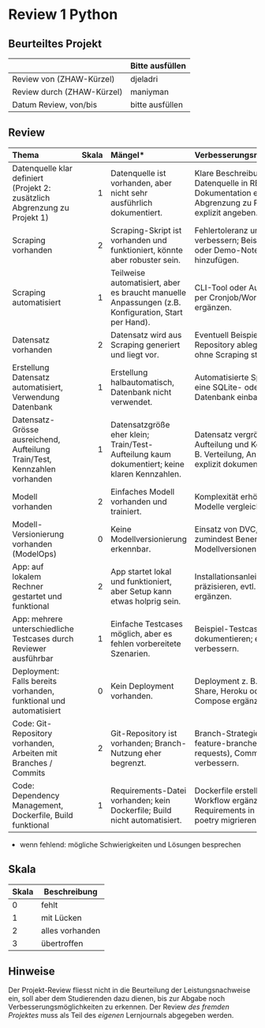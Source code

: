 # Review 1 Python

## Beurteiltes Projekt

|       | Bitte ausfüllen |
|-------|-----------------|
| Review von (ZHAW-Kürzel) | djeladri |
| Review durch (ZHAW-Kürzel) | maniyman |
| Datum Review, von/bis | bitte ausfüllen |

## Review

| Thema                                                                      |   Skala | Mängel*                                                                                             | Verbesserungsmöglichkeiten*                                                                                         |
|:---------------------------------------------------------------------------|--------:|:----------------------------------------------------------------------------------------------------|:--------------------------------------------------------------------------------------------------------------------|
| Datenquelle klar definiert (Projekt 2: zusätzlich Abgrenzung zu Projekt 1) |       1 | Datenquelle ist vorhanden, aber nicht sehr ausführlich dokumentiert.                                | Klare Beschreibung der Datenquelle in README oder Dokumentation ergänzen; Abgrenzung zu Projekt 1 explizit angeben. |
| Scraping vorhanden                                                         |       2 | Scraping-Skript ist vorhanden und funktioniert, könnte aber robuster sein.                          | Fehlertoleranz und Logging verbessern; Beispielausführung oder Demo-Notebook hinzufügen.                            |
| Scraping automatisiert                                                     |       1 | Teilweise automatisiert, aber es braucht manuelle Anpassungen (z.B. Konfiguration, Start per Hand). | CLI-Tool oder Automatisierung per Cronjob/Workflow ergänzen.                                                        |
| Datensatz vorhanden                                                        |       2 | Datensatz wird aus Scraping generiert und liegt vor.                                                | Eventuell Beispiel-Datensatz im Repository ablegen, damit man ohne Scraping starten kann.                           |
| Erstellung Datensatz automatisiert, Verwendung Datenbank                   |       1 | Erstellung halbautomatisch, Datenbank nicht verwendet.                                              | Automatisierte Speicherung in eine SQLite- oder PostgreSQL-Datenbank einbauen.                                      |
| Datensatz-Grösse ausreichend, Aufteilung Train/Test, Kennzahlen vorhanden  |       1 | Datensatzgröße eher klein; Train/Test-Aufteilung kaum dokumentiert; keine klaren Kennzahlen.        | Datensatz vergrößern, Aufteilung und Kennzahlen (z. B. Verteilung, Anzahl Beispiele) explizit dokumentieren.        |
| Modell vorhanden                                                           |       2 | Einfaches Modell vorhanden und trainiert.                                                           | Komplexität erhöhen oder mehr Modelle vergleichen.                                                                  |
| Modell-Versionierung vorhanden (ModelOps)                                  |       0 | Keine Modellversionierung erkennbar.                                                                | Einsatz von DVC, MLflow oder zumindest Benennung von Modellversionen.                                               |
| App: auf lokalem Rechner gestartet und funktional                          |       2 | App startet lokal und funktioniert, aber Setup kann etwas holprig sein.                             | Installationsanleitung präzisieren, evtl. Setup-Skript ergänzen.                                                    |
| App: mehrere unterschiedliche Testcases durch Reviewer ausführbar          |       1 | Einfache Testcases möglich, aber es fehlen vorbereitete Szenarien.                                  | Beispiel-Testcases dokumentieren; eventuell UI verbessern.                                                          |
| Deployment: Falls bereits vorhanden, funktional und automatisiert          |       0 | Kein Deployment vorhanden.                                                                          | Deployment z. B. per Streamlit Share, Heroku oder Docker-Compose ergänzen.                                          |
| Code: Git-Repository vorhanden, Arbeiten mit Branches / Commits            |       2 | Git-Repository ist vorhanden; Branch-Nutzung eher begrenzt.                                         | Branch-Strategie nutzen (z. B. feature-branches, pull requests), Commit-Messages verbessern.                        |
| Code: Dependency Management, Dockerfile, Build funktional                  |       1 | Requirements-Datei vorhanden; kein Dockerfile; Build nicht automatisiert.                           | Dockerfile erstellen, CI/CD-Workflow ergänzen, Requirements in Pipfile oder poetry migrieren.                       |

* wenn fehlend: mögliche Schwierigkeiten und Lösungen besprechen

## Skala

| Skala | Beschreibung       |
|-------|--------------------|
| 0     | fehlt              |
| 1     | mit Lücken        |
| 2     | alles vorhanden   |
| 3     | übertroffen       |

## Hinweise

Der Projekt-Review fliesst nicht in die Beurteilung der Leistungsnachweise ein, soll aber dem Studierenden dazu dienen, bis zur Abgabe noch Verbesserungsmöglichkeiten zu erkennen. Der Review *des fremden Projektes* muss als Teil des *eigenen* Lernjournals abgegeben werden.
